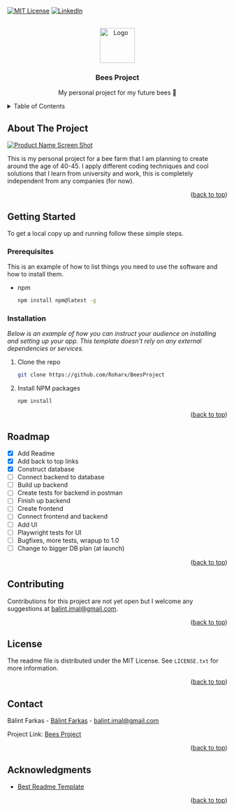 [![MIT License][license-shield]][license-url]
[![LinkedIn][linkedin-shield]][linkedin-url]



<!-- PROJECT LOGO -->
<br />
<div align="center">
  <a href="https://github.com/othneildrew/Best-README-Template">
    <img src="images/logo.png" alt="Logo" width="80" height="80">
  </a>

<h3 align="center">Bees Project</h3>

  <p align="center">
    My personal project for my future bees 🐝
  </p>
</div>



<!-- TABLE OF CONTENTS -->
<details>
  <summary>Table of Contents</summary>
  <ol>
    <li>
      <a href="#about-the-project">About The Project</a>
    </li>
    <li>
      <a href="#getting-started">Getting Started</a>
      <ul>
        <li><a href="#prerequisites">Prerequisites</a></li>
        <li><a href="#installation">Installation</a></li>
      </ul>
    </li>
    <li><a href="#usage">Usage</a></li>
    <li><a href="#roadmap">Roadmap</a></li>
    <li><a href="#contributing">Contributing</a></li>
    <li><a href="#license">License</a></li>
    <li><a href="#contact">Contact</a></li>
    <li><a href="#acknowledgments">Acknowledgments</a></li>
  </ol>
</details>



<!-- ABOUT THE PROJECT -->
## About The Project

[![Product Name Screen Shot][product-screenshot]](https://github.com/Roharx/BeesProject)

This is my personal project for a bee farm that I am planning to create around the age of 40-45. I apply different 
coding techniques and cool solutions that I learn from university and work, this is completely independent from
any companies (for now).

<p align="right">(<a href="#readme-top">back to top</a>)</p>


<!-- GETTING STARTED -->
## Getting Started

To get a local copy up and running follow these simple steps.

### Prerequisites

This is an example of how to list things you need to use the software and how to install them.
* npm
  ```sh
  npm install npm@latest -g
  ```

### Installation

_Below is an example of how you can instruct your audience on installing and setting up your app. This template doesn't rely on any external dependencies or services._

1. Clone the repo
   ```sh
   git clone https://github.com/Roharx/BeesProject
   ```
2. Install NPM packages
   ```sh
   npm install
   ```


<p align="right">(<a href="#readme-top">back to top</a>)</p>


<!-- ROADMAP -->
## Roadmap

- [x] Add Readme
- [x] Add back to top links
- [x] Construct database
- [ ] Connect backend to database
- [ ] Build up backend
- [ ] Create tests for backend in postman
- [ ] Finish up backend
- [ ] Create frontend
- [ ] Connect frontend and backend
- [ ] Add UI
- [ ] Playwright tests for UI
- [ ] Bugfixes, more tests, wrapup to 1.0
- [ ] Change to bigger DB plan (at launch)

<p align="right">(<a href="#readme-top">back to top</a>)</p>



<!-- CONTRIBUTING -->
## Contributing

Contributions for this project are not yet open but I welcome any suggestions at balint.imal@gmail.com.

<p align="right">(<a href="#readme-top">back to top</a>)</p>



<!-- LICENSE -->
## License

The readme file is distributed under the MIT License. See `LICENSE.txt` for more information.

<p align="right">(<a href="#readme-top">back to top</a>)</p>



<!-- CONTACT -->
## Contact

Bálint Farkas - [Bálint Farkas](https://www.facebook.com/ffbalint/) - balint.imal@gmail.com

Project Link: [Bees Project](https://github.com/Roharx/BeesProject)

<p align="right">(<a href="#readme-top">back to top</a>)</p>



<!-- ACKNOWLEDGMENTS -->
## Acknowledgments

* [Best Readme Template](https://github.com/othneildrew/Best-README-Template)

<p align="right">(<a href="#readme-top">back to top</a>)</p>



<!-- MARKDOWN LINKS & IMAGES -->
<!-- https://www.markdownguide.org/basic-syntax/#reference-style-links -->
[license-shield]: https://img.shields.io/github/license/othneildrew/Best-README-Template.svg?style=for-the-badge
[license-url]: https://github.com/othneildrew/Best-README-Template/blob/master/LICENSE.txt
[linkedin-shield]: https://img.shields.io/badge/-LinkedIn-black.svg?style=for-the-badge&logo=linkedin&colorB=555
[linkedin-url]: https://www.linkedin.com/in/balintjanosfarkas/
[product-screenshot]: images/screenshot.png
